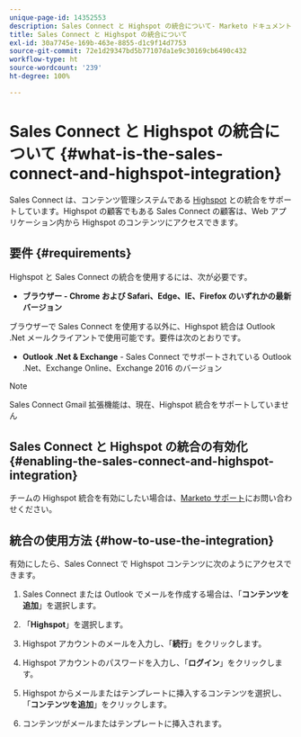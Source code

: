 ```yaml
---
unique-page-id: 14352553
description: Sales Connect と Highspot の統合について- Marketo ドキュメント — 製品ドキュメント
title: Sales Connect と Highspot の統合について
exl-id: 30a7745e-169b-463e-8855-d1c9f14d7753
source-git-commit: 72e1d29347bd5b77107da1e9c30169cb6490c432
workflow-type: ht
source-wordcount: '239'
ht-degree: 100%

---
```


# Sales Connect と Highspot の統合について {#what-is-the-sales-connect-and-highspot-integration}

Sales Connect は、コンテンツ管理システムである [Highspot](https://www.highspot.com/) との統合をサポートしています。Highspot の顧客でもある Sales Connect の顧客は、Web アプリケーション内から Highspot のコンテンツにアクセスできます。

## 要件 {#requirements}

Highspot と Sales Connect の統合を使用するには、次が必要です。

* **ブラウザー - Chrome および Safari、Edge、IE、Firefox のいずれかの最新バージョン**

ブラウザーで Sales Connect を使用する以外に、Highspot 統合は Outlook .Net メールクライアントで使用可能です。要件は次のとおりです。

* **Outlook .Net &amp; Exchange**  - Sales Connect でサポートされている Outlook .Net、Exchange Online、Exchange 2016 のバージョン

>[!NOTE]
>
>Sales Connect Gmail 拡張機能は、現在、Highspot 統合をサポートしていません

## Sales Connect と Highspot の統合の有効化 {#enabling-the-sales-connect-and-highspot-integration}

チームの Highspot 統合を有効にしたい場合は、[Marketo サポート](https://nation.marketo.com/t5/Support/ct-p/Support#)にお問い合わせください。

## 統合の使用方法 {#how-to-use-the-integration}

有効にしたら、Sales Connect で Highspot コンテンツに次のようにアクセスできます。

1. Sales Connect または Outlook でメールを作成する場合は、「**コンテンツを追加**」を選択します。

1. 「**Highspot**」を選択します。

1. Highspot アカウントのメールを入力し、「**続行**」をクリックします。

1. Highspot アカウントのパスワードを入力し、「**ログイン**」をクリックします。

1. Highspot からメールまたはテンプレートに挿入するコンテンツを選択し、「**コンテンツを追加**」をクリックします。

1. コンテンツがメールまたはテンプレートに挿入されます。
